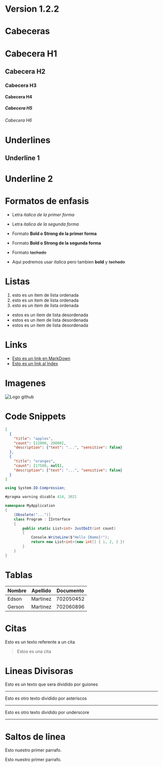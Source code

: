 # Version 1.2.2

# Cabeceras
# Cabecera H1
## Cabecera H2
### Cabecera H3
#### Cabecera H4
##### Cabecera H5
###### Cabecera H6

# Underlines

Underline 1
------------

Underline 2
===========

# Formatos de enfasis

- Letra *italica de la primer forma*
- Letra _italica de la segunda forma_

- Formato **Bold o Strong de la primer forma**
- Formato __Bold o Strong de la segunda forma__

- Formato ~~tachado~~

- Aqui podremos usar *italica* pero tambien **bold** y ~~tachado~~

# Listas
1. esto es un item de lista ordenada
2. esto es un item de lista ordenada
3. esto es un item de lista ordenada

- estos es un item de lista desordenada
- estos es un item de lista desordenada
- estos es un item de lista desordenada

# Links
- [Esto es un link en MarkDown](http://google.com)
- [Esto es un link al Index](index.html)

# Imagenes
![Logo github](https://octicons.github.com/img/og/mark-github.png)

# Code Snippets

```JSON
[
  {
    "title": "apples",
    "count": [12000, 20000],
    "description": {"text": "...", "sensitive": false}
  },
  {
    "title": "oranges",
    "count": [17500, null],
    "description": {"text": "...", "sensitive": false}
  }
]
```

```C#
using System.IO.Compression;

#pragma warning disable 414, 3021

namespace MyApplication
{
    [Obsolete("...")]
    class Program : IInterface
    {
        public static List<int> JustDoIt(int count)
        {
            Console.WriteLine($"Hello {Name}!");
            return new List<int>(new int[] { 1, 2, 3 })
        }
    }
}
```

# Tablas
| Nombre | Apellido | Documento |
| ------ | -------- | --------- |
| Edson  | Martinez | 702050452 |
| Gerson | Martinez | 702060896 |

# Citas
Esto es un texto referente a un cita 
> Estos es una cita

# Lineas Divisoras
Esto es un texto que sera dividido por guiones

---
Esto es otro texto dividido por asteriscos

***
Esto es otro texto dividido por underscore
___

# Saltos de linea
Esto nuestro primer parrafo.

Esto nuestro primer parrafo.
